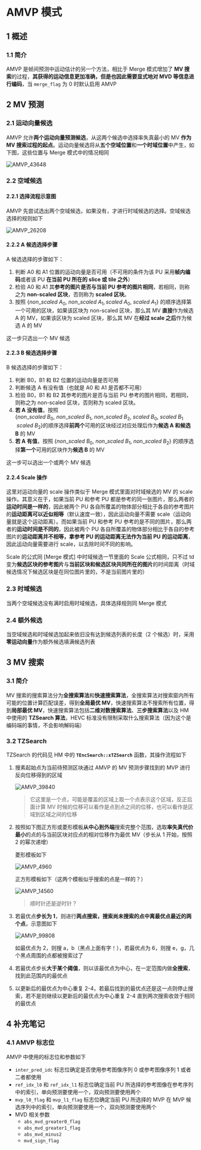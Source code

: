 # AMVP 模式

## 1 概述

### 1.1 简介

AMVP 是帧间预测中运动估计的另一个方法，相比于 Merge 模式增加了 **MV 搜索**的过程，**其获得的运动信息更加准确，但是也因此需要显式地对 MVD 等信息进行编码**，当 `merge_flag` 为 0 时默认启用 AMVP

## 2 MV 预测

### 2.1 运动向量候选

AMVP 允许**两个运动向量预测候选**，从这两个候选中选择率失真最小的 MV **作为 MV 搜索过程的起点**。运动向量候选将从**五个空域位置**和**一个时域位置**中产生，如下图，这些位置与 Merge 模式中的情况相同

![AMVP_43648](markdown_images/AMVP_43648.png)

### 2.2 空域候选

#### 2.2.1 选择流程示意图

AMVP 先尝试选出两个空域候选，如果没有，才进行时域候选的选择。空域候选选择的规则如下

![AMVP_26208](markdown_images/AMVP_26208.png)

#### 2.2.2 A 候选选择步骤

A 候选选择的步骤如下：

1. 判断 A0 和 A1 位置的运动向量是否可用（不可用的条件为该 PU 采用**帧内编码**或者该 PU **在当前 PU 所在的 slice 或 tile 之外**）
2. 检验 A0 和 A1 其**参考的图片是否与当前 PU 参考的图片相同**，若相同，则称之为 **non-scaled 区块**，否则称为 **scaled 区块**。
3. 按照 $\{non\_scaled\ A_0,\ non\_scaled\ A_1,scaled\ A_0,\ scaled\ A_1\}$ 的顺序选择第一个可用的区块，如果该区块为 non-scaled 区块，那么其 MV **直接**作为候选 A 的 MV，如果该区块为 scaled 区块，那么其 MV 在**经过 scale 之后**作为候选 A 的 MV

这一步只选出一个 MV 候选

#### 2.2.3 Β 候选选择步骤

B 候选选择的步骤如下：

1. 判断 B0，B1 和 B2 位置的运动向量是否可用
2. 判断候选 A 有没有值（也就是 A0 和 A1 是否都不可用）
3. 检验 B0，B1 和 B2 其参考的图片是否与当前 PU 参考的图片相同，若相同，则称之为 non-scaled 区块，否则称为 scaled 区块。
4. **若 A 没有值**，按照 $\{non\_scaled\ B_0,\ non\_scaled\ B_1,\ non\_scaled\ B_2,\ scaled\ B_0,\ scaled\ B_1\,\ scaled\ B_2\}$的顺序选择**前两个**可用的区块经过对应处理后作为**候选 A 和候选 B** 的 MV
5. **若 A 有值**，按照 $\{non\_scaled\ B_0,\ non\_scaled\ B_1,\ non\_scaled\ B_2\}$ 的顺序选择**第一个**可用的区块作为**候选 B** 的 MV

这一步可以选出一个或两个 MV 候选

#### 2.2.4 Scale 操作

这里对运动向量的 scale 操作类似于 Merge 模式里面对时域候选的 MV 的 scale 操作。其意义在于，如果当前 PU 和参考 PU 都是参考的同一张图片，那么两者的**运动时间是一样的**，因此被两个 PU 各自所覆盖的物体部分相比于各自的参考图片的**运动距离可以近似相等**（默认速度一致），因此运动向量不需要 scale（运动向量就是这个运动距离）。而如果当前 PU 和参考 PU 参考的是不同的图片，那么两者的**运动时间是不同的**，因此被两个 PU 各自所覆盖的物体部分相比于各自的参考图片的**运动距离并不相等，拿参考 PU 的运动距离无法作为当前 PU 的运动距离**，因此运动向量需要进行 scale，以去除时间不同的影响。

Scale 的公式同 [Merge 模式] 中时域候选一节里面的 Scale 公式相同，只不过 td 变为**候选区块的参考图片**与**当前区块和候选区块共同所在的图片**的时间距离（时域候选情况下候选区块是在同位图片里的，不是当前图片里的）

### 2.3 时域候选

当两个空域候选没有满时启用时域候选，具体选择规则同 Merge 模式

### 2.4 额外候选

当空域候选和时域候选加起来依旧没有达到候选列表的长度（2 个候选）时，采用**零运动向量**作为额外候选填满候选列表

## 3 MV 搜索

### 3.1 简介

MV 搜索的搜索算法分为**全搜索算法**和**快速搜索算法**，全搜索算法对搜索窗内所有可能的位置计算匹配误差，得到**全局最优 MV**，快速搜索算法不搜索所有位置，得到**局部最优 MV**，快速搜索算法包括**二维对数搜索算法**、**三步搜索算法**以及 HM 中使用的 **TZSearch 算法**，HEVC 标准没有限制采取什么搜索算法（因为这个是编码端的事情，不会影响解码端）

### 3.2 TZSearch

TZSearch 的代码见 HM 中的 **`TEncSearch::xTZSearch`** 函数，其操作流程如下

1. 搜素起始点为当前待预测区块通过 AMVP 的 MV 预测步骤找到的 MVP 进行反向位移得到的区域

    ![AMVP_39840](markdown_images/AMVP_39840.png)

    > 它这里是一个点，可能是覆盖的区域上取一个点表示这个区域，反正后面计算 MV 时候的位移可以看作是点到点之间的位移，也可以看作是区域到区域之间的位移

2. 按照如下图正方形或菱形模板**从中心到外端**搜索完整个范围，选取**率失真代价最小**的点的与当前区块对应点的相对位移作为最优 MV（步长从 1 开始，按照 2 的幂次递增）

    菱形模板如下

    ![AMVP_4960](markdown_images/AMVP_4960.png)

    正方形模板如下（这两个模板似乎搜索的点是一样的？）

    ![AMVP_14560](markdown_images/AMVP_14560.png)

    > 顺时针还是逆时针？

3. 若最优点**步长为 1**，则进行**两点搜索，搜索尚未搜索的点中离最优点最近的两个点**，示意图如下

    ![AMVP_99808](markdown_images/AMVP_99808.png)

    如最优点为 2，则搜 a，b（黑点上面有字！），若最优点为 6，则搜 e，g，几个黑点周围的点都被搜索过了

4. 若最优点步长**大于某个阈值**，则以该最优点为中心，在一定范围内做**全搜索**，找到此范围内的最优点
5. 以更新后的最优点为中心重复 2-4，若最后找到的最优点还是这一点则停止搜索，若不是则继续以更新后的最优点为中心重复 2-4 直到两次搜索收敛于相同的最优点

## 4 补充笔记

### 4.1 AMVP 标志位

AMVP 中使用的标志位和参数如下

- `inter_pred_idc` 标志位确定是否使用参考图像序列 0 或参考图像序列 1 或者二者都使用
- `ref_idx_l0` 和 `ref_idx_l1` 标志位确定当前 PU 所选择的参考图像在参考序列中的索引，单向预测要使用一个，双向预测要使用两个
- `mvp_l0_flag` 和 `mvp_l1_flag` 标志位确定当前 PU 所选择的 MVP 在 MVP 候选序列中的索引，单向预测要使用一个，双向预测要使用两个
- MVD 相关参数
    - `abs_mvd_greater0_flag`
    - `abs_mvd_greater1_flag`
    - `abs_mvd_minus2`
    - `mvd_sign_flag`